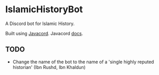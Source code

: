 # IslamicHistoryBot

A Discord bot for Islamic History.

Built using [Javacord](https://github.com/Javacord/Javacord). Javacord [docs](https://javacord.org/wiki/).


## TODO
* Change the name of the bot to the name of a 'single highly reputed historian' (Ibn Rushd, Ibn Khaldun)
